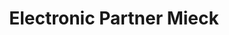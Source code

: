 ---
title: "Electronic Partner Mieck"
url: /werder-havel/electronic-partner-mieck/
shop: Elektronik
---
